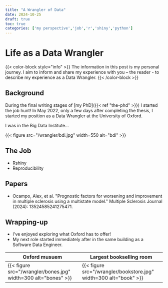 ```yaml
---
title: "A Wrangler of Data"
date: 2024-10-25
draft: true
toc: true
categories: ['my perspective','job','r','shiny','python']
---
```


# Life as a Data Wrangler

{{< color-block style="info" >}}
The information in this post is my personal journey. I aim to inform and share my experience with you – the reader - to describe my experience as a Data Wrangler.
{{< /color-block >}}

## Background

During the final writing stages of [my PhD]({{< ref "the-phd" >}}) I started the job hunt! 
In May 2022, only a few days after completing the thesis, I started my position as a Data Wrangler at the University of Oxford.

I was in the Big Data Institute...

{{< figure src="/wrangler/bdi.jpg" width=550 alt="bdi" >}}

## The Job

+ Rshiny
+ Reproducibility

## Papers 

+ Ocampo, Alex, et al. "Prognostic factors for worsening and improvement in multiple sclerosis using a multistate model." Multiple Sclerosis Journal (2024): 13524585241275471.

## Wrapping-up

+ I've enjoyed exploring what Oxford has to offer!
+ My next role started immediately after in the same building as a Software Data Engineer.

| Oxford musuem | Largest bookselling room |
| -------- | ------- |
| {{< figure src="/wrangler/bones.jpg" width=300 alt="bones" >}} | {{< figure src="/wrangler/bookstore.jpg" width=300 alt="book" >}} |

